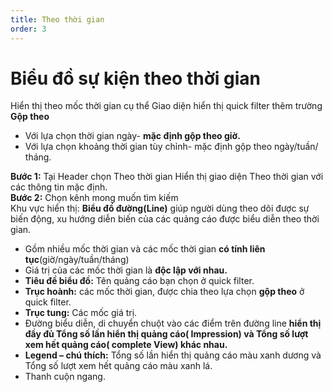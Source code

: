 ```yaml
---
title: Theo thời gian
order: 3
---
```

# Biểu đồ sự kiện theo thời gian
Hiển thị theo mốc thời gian cụ thể
Giao diện hiển thị quick filter thêm trường **Gộp theo**
* Với lựa chọn thời gian ngày- **mặc định gộp theo giờ.**
* Với lựa chọn khoảng thời gian tùy chỉnh- mặc định gộp theo ngày/tuần/ tháng.

**Bước 1:** Tại Header chọn Theo thời gian
Hiển thị giao diện Theo thời gian với các thông tin mặc định.
<br> **Bước 2:** Chọn kênh mong muốn tìm kiếm </br>
Khu vực hiển thị:
**Biểu đồ đường(Line)** giúp người dùng theo dõi được sự biến động, xu hướng diễn biến của các quảng cáo được biểu diễn theo thời gian.
* Gồm nhiều mốc thời gian và các mốc thời gian **có tính liên tục**(giờ/ngày/tuần/tháng)
* Giá trị của các mốc thời gian là **độc lập với nhau.**
* **Tiêu đề biểu đồ:** Tên quảng cáo bạn chọn ở quick filter.
* **Trục hoành:** các mốc thời gian, được chia theo lựa chọn **gộp theo** ở quick filter.
* **Trục tung:** Các mốc giá trị.
* Đường biểu diễn, di chuyển chuột vào các điểm trên đường line **hiển thị đầy đủ Tổng số lần hiển thị quảng cáo( Impression) và Tổng số lượt xem hết quảng cáo( complete View) khác nhau.**
* **Legend – chú thích:** Tổng số lần hiển thị quảng cáo màu xanh dương và  Tổng số lượt xem hết quảng cáo màu xanh lá.
* Thanh cuộn ngang.

